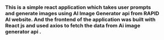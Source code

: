 ### This is a simple react application which takes user prompts and generate images using AI Image Generator  api from RAPID AI website. And the frontend of the application was built with React js and used axios to fetch the data from Ai image generator api .